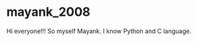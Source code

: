 # mayank_2008
<head>
<title></title>
Hi everyone!!!
</head>
<body>
So myself Mayank.
I know Python and C language.
</body> 
